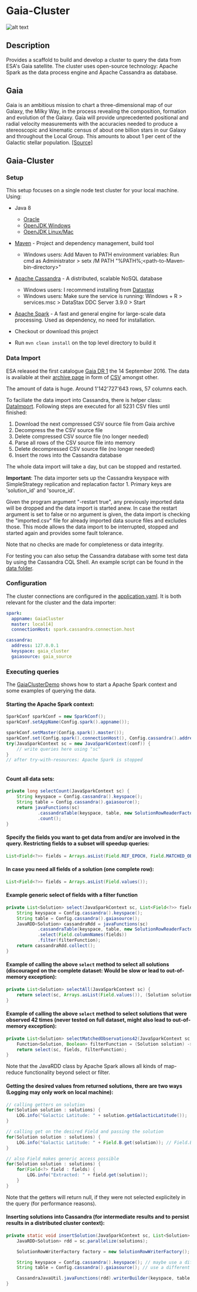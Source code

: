 # Gaia-Cluster

![alt text](../master/src/main/resources/gaia.gif "Gaia")

## Description

Provides a scaffold to build and develop a cluster to query the data from ESA's Gaia satellite. The cluster uses open-source technology: Apache Spark as the data process engine
and Apache Cassandra as database.

## Gaia

Gaia is an ambitious mission to chart a three-dimensional map of our Galaxy, the Milky Way, in the process revealing the composition, formation and evolution of the Galaxy.
Gaia will provide unprecedented positional and radial velocity measurements with the accuracies needed to produce a stereoscopic and kinematic census of about one billion stars
in our Galaxy and throughout the Local Group. This amounts to about 1 per cent of the Galactic stellar population.
[[Source]](http://sci.esa.int/gaia/)

## Gaia-Cluster

### Setup

This setup focuses on a single node test cluster for your local machine. Using:
* Java 8
  * [Oracle](http://www.oracle.com/technetwork/java/javase/downloads/jdk8-downloads-2133151.html)
  * [OpenJDK Windows](https://developers.redhat.com/products/openjdk/download/)
  * [OpenJDK Linux/Mac](http://openjdk.java.net/install/index.html)

* [Maven](https://maven.apache.org/) - Project and dependency management, build tool
  * Windows users: Add Maven to PATH environment variables: Run cmd as Administrator > setx /M PATH "%PATH%;\<path-to-Maven-bin-directory>"
* [Apache Cassandra](http://cassandra.apache.org/) - A distributed, scalable NoSQL database
  * Windows users: I recommend installing from [Datastax](https://www.datastax.com/2012/01/getting-started-with-apache-cassandra-on-windows-the-easy-way)
  * Windows users: Make sure the service is running: Windows + R > services.msc > DataStax DDC Server 3.9.0 > Start
* [Apache Spark](http://spark.apache.org/) - A fast and general engine for large-scale data processing. Used as dependency, no need for installation.
* Checkout or download this project
* Run `mvn clean install` on the top level directory to build it

### Data Import
ESA released the first catalogue [Gaia DR 1](https://www.cosmos.esa.int/web/gaia/release) the 14 September 2016.
The data is available at their [archive page](https://gea.esac.esa.int/archive/) in form of [CSV](http://cdn.gea.esac.esa.int/Gaia/gaia_source/csv/) amongst other.

The amount of data is huge. Around  1'142'727'643 rows, 57 columns each.

To faciliate the data import into Cassandra, there is helper class: [DataImport](../master/src/main/java/DataImport.java). Following steps are executed for all 5231 CSV files until finished:

1. Download the next compressed CSV source file from Gaia archive
2. Decompress the the CSV source file
3. Delete compressed CSV source file (no longer needed)
4. Parse all rows of the CSV source file into memory
5. Delete decompressed CSV source file (no longer needed)
6. Insert the rows into the Cassandra database

The whole data import will take a day, but can be stopped and restarted.

**Important**: The data importer sets up the Cassandra keyspace with SimpleStrategy replication and replacation factor 1. Primary keys are 'solution_id' and 'source_id'.

Given the program argument "-restart true", any previously imported data will be dropped and the data import is started anew. In case the restart argument is set to false or no argument is given,
the data import is checking the "imported.csv" file for already imported data source files and excludes those. This mode allows the data import to be  interrupted, stopped and started again and
provides some fault tolerance.
 
Note that no checks are made for completeness or data integrity.

For testing you can also setup the Cassandra database with some test data by using the Cassandra CQL Shell. An example script can be found in the [data folder](../master/src/main/resources/data/cassandra_init.txt).

### Configuration

The cluster connections are configured in the [application.yaml](../master/src/main/resources/config/application.yaml). It is both relevant for the cluster and the data importer:

``` yaml
spark:
  appname: GaiaCluster
  master: local[4]
  connectionHost: spark.cassandra.connection.host

cassandra:
  address: 127.0.0.1
  keyspace: gaia_cluster
  gaiasource: gaia_source
 ```

### Executing queries
The [GaiaClusterDemo](../master/src/main/java/GaiaClusterDemo.java) shows how to start a Apache Spark context and some examples of querying the data.

#### Starting the Apache Spark context:

``` java
SparkConf sparkConf = new SparkConf();
sparkConf.setAppName(Config.spark().appname());

sparkConf.setMaster(Config.spark().master());
sparkConf.set(Config.spark().connectionHost(), Config.cassandra().address());
try(JavaSparkContext sc = new JavaSparkContext(conf)) {
    // write queries here using "sc"
}
// after try-with-resources: Apache Spark is stopped
		
```

#### Count all data sets:
``` java
private long selectCount(JavaSparkContext sc) {
	String keyspace = Config.cassandra().keyspace();
	String table = Config.cassandra().gaiasource();
	return javaFunctions(sc)
			.cassandraTable(keyspace, table, new SolutionRowReaderFactory(Field.SOLUTION_ID)) // using one of the primary keys.
			.count();
}
```

#### Specify the fields you want to get data from and/or are involved in the query. Restricting fields to a subset will speedup queries:
``` java
List<Field<?>> fields = Arrays.asList(Field.REF_EPOCH, Field.MATCHED_OBSERVATIONS, Field.L, Field.B);
```

#### In case you need all fields of a solution (one complete row):
``` java
List<Field<?>> fields = Arrays.asList(Field.values());
```


#### Example generic select of fields with a filter function
``` java
private List<Solution> select(JavaSparkContext sc, List<Field<?>> fields, Function<Solution, Boolean> filterFunction) {
	String keyspace = Config.cassandra().keyspace();
	String table = Config.cassandra().gaiasource();
	JavaRDD<Solution> cassandraRdd = javaFunctions(sc)
			.cassandraTable(keyspace, table, new SolutionRowReaderFactory(fields))
			.select(Field.columnNames(fields))
			.filter(filterFunction);
	return cassandraRdd.collect();
}
```

#### Example of calling the above `select` method to select all solutions (discouraged on the complete dataset: Would be slow or lead to out-of-memory exception):
``` java
private List<Solution> selectAll(JavaSparkContext sc) {
	return select(sc, Arrays.asList(Field.values()), (Solution solution) -> true);
}
```

#### Example of calling the above `select` method to select solutions that were observed 42 times (never tested on full dataset, might also lead to out-of-memory exception):
``` java
private List<Solution> selectMatchedObservations42(JavaSparkContext sc, List<Field<?>> fields) {
	Function<Solution, Boolean> filterFunction = (Solution solution) -> Objects.equals(solution.getMatchedObservations(), 42);
	return select(sc, fields, filterFunction);
}
```

Note that the JavaRDD class by Apache Spark allows all kinds of map-reduce functionality beyond select or filter.

#### Getting the desired values from returned solutions, there are two ways (Logging may only work on local machine):
``` java
// calling getters on solution
for(Solution solution : solutions) {
    LOG.info("Galactic Latitude: " + solution.getGalacticLatitude());
}

// calling get on the desired Field and passing the solution
for(Solution solution : solutions) {
    LOG.info("Galactic Latitude: " + Field.B.get(solution)); // Field.B is the galactic latitude field
}

// also Field makes generic access possible
for(Solution solution : solutions) {
    for(Field<?> field : fields) {
        LOG.info("Extracted: " + field.get(solution));
    }
}

```

Note that the getters will return null, if they were not selected explicitely in the query (for performance reasons).

#### Inserting solutions into Cassandra (for intermediate results and to persist results in a distributed cluster context):
``` java
private static void insertSolution(JavaSparkContext sc, List<Solution> solutions) {
	JavaRDD<Solution> rdd = sc.parallelize(solutions);

	SolutionRowWriterFactory factory = new SolutionRowWriterFactory();

	String keyspace = Config.cassandra().keyspace(); // maybe use a different keyspace
	String table = Config.cassandra().gaiasource(); // use a different table !!

	CassandraJavaUtil.javaFunctions(rdd).writerBuilder(keyspace, table, factory).saveToCassandra();
}
```













